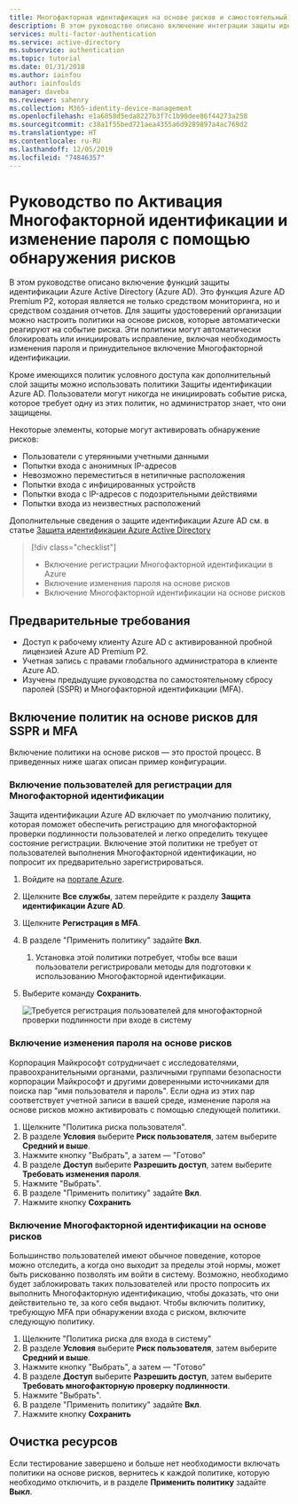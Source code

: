 ```yaml
---
title: Многофакторная идентификация на основе рисков и самостоятельный сброс паролей с помощью защиты идентификации Azure
description: В этом руководстве описано включение интеграции защиты идентификации Azure для Многофакторной идентификации и самостоятельного сброса пароля для уменьшения опасного поведения.
services: multi-factor-authentication
ms.service: active-directory
ms.subservice: authentication
ms.topic: tutorial
ms.date: 01/31/2018
ms.author: iainfou
author: iainfoulds
manager: daveba
ms.reviewer: sahenry
ms.collection: M365-identity-device-management
ms.openlocfilehash: e1a6858d5eda8227b3f7c1b90dee86f44273a258
ms.sourcegitcommit: c38a1f55bed721aea4355a6d9289897a4ac769d2
ms.translationtype: HT
ms.contentlocale: ru-RU
ms.lasthandoff: 12/05/2019
ms.locfileid: "74846357"
---
```

# <a name="tutorial-use-risk-detections-to-trigger-multi-factor-authentication-and-password-changes"></a>Руководство по Активация Многофакторной идентификации и изменение пароля с помощью обнаружения рисков

В этом руководстве описано включение функций защиты идентификации Azure Active Directory (Azure AD). Это функция Azure AD Premium P2, которая является не только средством мониторинга, но и средством создания отчетов. Для защиты удостоверений организации можно настроить политики на основе рисков, которые автоматически реагируют на событие риска. Эти политики могут автоматически блокировать или инициировать исправление, включая необходимость изменения пароля и принудительное включение Многофакторной идентификации.

Кроме имеющихся политик условного доступа как дополнительный слой защиты можно использовать политики Защиты идентификации Azure AD. Пользователи могут никогда не инициировать событие риска, которое требует одну из этих политик, но администратор знает, что они защищены.

Некоторые элементы, которые могут активировать обнаружение рисков:

* Пользователи с утерянными учетными данными
* Попытки входа с анонимных IP-адресов
* Невозможно переместиться в нетипичные расположения
* Попытки входа с инфицированных устройств
* Попытки входа с IP-адресов с подозрительными действиями
* Попытки входа из неизвестных расположений

Дополнительные сведения о защите идентификации Azure AD см. в статье [Защита идентификации Azure Active Directory](../active-directory-identityprotection.md)

> [!div class="checklist"]
> * Включение регистрации Многофакторной идентификации в Azure
> * Включение изменения пароля на основе рисков
> * Включение Многофакторной идентификации на основе рисков

## <a name="prerequisites"></a>Предварительные требования

* Доступ к рабочему клиенту Azure AD с активированной пробной лицензией Azure AD Premium P2.
* Учетная запись с правами глобального администратора в клиенте Azure AD.
* Изучены предыдущие руководства по самостоятельному сбросу паролей (SSPR) и Многофакторной идентификации (MFA).

## <a name="enable-risk-based-policies-for-sspr-and-mfa"></a>Включение политик на основе рисков для SSPR и MFA

Включение политики на основе рисков — это простой процесс. В приведенных ниже шагах описан пример конфигурации.

### <a name="enable-users-to-register-for-multi-factor-authentication"></a>Включение пользователей для регистрации для Многофакторной идентификации

Защита идентификации Azure AD включает по умолчанию политику, которая поможет обеспечить регистрацию для многофакторной проверки подлинности пользователей и легко определить текущее состояние регистрации. Включение этой политики не требует от пользователей выполнения Многофакторной идентификации, но попросит их предварительно зарегистрироваться.

1. Войдите на [портале Azure](https://portal.azure.com).
1. Щелкните **Все службы**, затем перейдите к разделу **Защита идентификации Azure AD**.
1. Щелкните **Регистрация в MFA**.
1. В разделе "Применить политику" задайте **Вкл**.
   1. Установка этой политики потребует, чтобы все ваши пользователи регистрировали методы для подготовки к использованию Многофакторной идентификации.
1. Выберите команду **Сохранить**.

   ![Требуется регистрация пользователей для многофакторной проверки подлинности при входе в систему](./media/tutorial-risk-based-sspr-mfa/risk-based-require-mfa-registration.png)

### <a name="enable-risk-based-password-changes"></a>Включение изменения пароля на основе рисков

Корпорация Майкрософт сотрудничает с исследователями, правоохранительными органами, различными группами безопасности корпорации Майкрософт и другими доверенными источниками для поиска пар "имя пользователя и пароль". Если одна из этих пар соответствует учетной записи в вашей среде, изменение пароля на основе рисков можно активировать с помощью следующей политики.

1. Щелкните "Политика риска пользователя".
1. В разделе **Условия** выберите **Риск пользователя**, затем выберите **Средний и выше**.
1. Нажмите кнопку "Выбрать", а затем — "Готово"
1. В разделе **Доступ** выберите **Разрешить доступ**, затем выберите **Требовать изменения пароля**.
1. Нажмите "Выбрать".
1. В разделе "Применить политику" задайте **Вкл**.
1. Нажмите кнопку **Сохранить**

### <a name="enable-risk-based-multi-factor-authentication"></a>Включение Многофакторной идентификации на основе рисков

Большинство пользователей имеют обычное поведение, которое можно отследить, а когда оно выходит за пределы этой нормы, может быть рискованно позволять им войти в систему. Возможно, необходимо будет заблокировать таких пользователей или просто попросить их выполнить Многофакторную идентификацию, чтобы доказать, что они действительно те, за кого себя выдают. Чтобы включить политику, требующую MFA при обнаружении входа с риском, включите следующую политику.

1. Щелкните "Политика риска для входа в систему"
1. В разделе **Условия** выберите **Риск пользователя**, затем выберите **Средний и выше**.
1. Нажмите кнопку "Выбрать", а затем — "Готово"
1. В разделе **Доступ** выберите **Разрешить доступ**, затем выберите **Требовать многофакторную проверку подлинности**.
1. Нажмите "Выбрать".
1. В разделе "Применить политику" задайте **Вкл**.
1. Нажмите кнопку **Сохранить**

## <a name="clean-up-resources"></a>Очистка ресурсов

Если тестирование завершено и больше нет необходимости включать политики на основе рисков, вернитесь к каждой политике, которую необходимо отключить, и в разделе **Применить политику** задайте **Выкл**.
